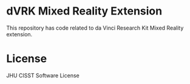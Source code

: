 dVRK Mixed Reality Extension
====================
This repository has code related to da Vinci Research Kit Mixed Reality extension.

# License
JHU CISST Software License
